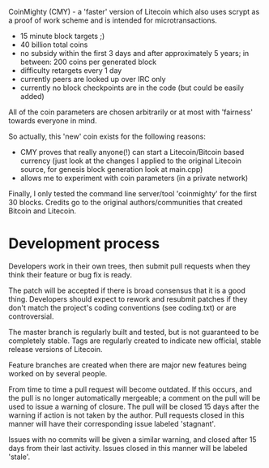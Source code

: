 CoinMighty (CMY) - a 'faster' version of Litecoin which also uses scrypt
as a proof of work scheme and is intended for microtransactions.
 - 15 minute block targets ;)
 - 40 billion total coins
 - no subsidy within the first 3 days and after approximately 5 years;
    in between: 200 coins per generated block
 - difficulty retargets every 1 day
 - currently peers are looked up over IRC only
 - currently no block checkpoints are in the code (but could be easily
   added)

All of the coin parameters are chosen arbitrarily or at most with 'fairness' towards everyone in mind.

So actually, this 'new' coin exists for the following reasons:
 - CMY proves that really anyone(!) can start a Litecoin/Bitcoin based currency
    (just look at the changes I applied to the original Litecoin source,
     for genesis block generation look at main.cpp)
 - allows me to experiment with coin parameters (in a private network)

Finally, I only tested the command line server/tool 'coinmighty' for the
first 30 blocks. Credits go to the original authors/communities that
created Bitcoin and Litecoin.

Development process
===================

Developers work in their own trees, then submit pull requests when
they think their feature or bug fix is ready.

The patch will be accepted if there is broad consensus that it is a
good thing.  Developers should expect to rework and resubmit patches
if they don't match the project's coding conventions (see coding.txt)
or are controversial.

The master branch is regularly built and tested, but is not guaranteed
to be completely stable. Tags are regularly created to indicate new
official, stable release versions of Litecoin.

Feature branches are created when there are major new features being
worked on by several people.

From time to time a pull request will become outdated. If this occurs, and
the pull is no longer automatically mergeable; a comment on the pull will
be used to issue a warning of closure. The pull will be closed 15 days
after the warning if action is not taken by the author. Pull requests closed
in this manner will have their corresponding issue labeled 'stagnant'.

Issues with no commits will be given a similar warning, and closed after
15 days from their last activity. Issues closed in this manner will be 
labeled 'stale'.
